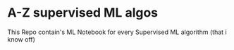 # A-Z supervised ML algos
 This Repo contain's ML Notebook for every Supervised ML algorithm (that i know off)
